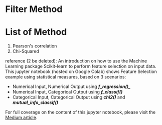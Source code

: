 # Filter Method

# List of Method
1. Pearson's correlation
2. Chi-Squared


reference (2 be deleted):
An introduction on how to use the Machine Learning package Scikit-learn to perform feature selection on input data.
This jupyter notebook (hosted on Google Colab) shows Feature Selection example using statistical measures, based on 3 scenarios:
- Numerical Input, Numerical Output using ***f_regression()_***
- Numerical Input, Categorical Output using ***_f_classif()_***
- Categorical Input, Categorical Output using ***chi2()*** and ***mutual_info_classif()***

For full coverage on the content of this jupyter notebook, please visit the [Medium article](https://towardsdatascience.com/feature-selection-for-machine-learning-in-python-filter-methods-6071c5d267d5?source=friends_link&sk=6a6258beba174b3c5513f606dfdb9f6b). 
